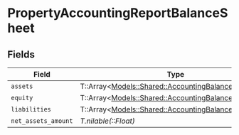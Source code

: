 # PropertyAccountingReportBalanceSheet


## Fields

| Field                                                                                                     | Type                                                                                                      | Required                                                                                                  | Description                                                                                               |
| --------------------------------------------------------------------------------------------------------- | --------------------------------------------------------------------------------------------------------- | --------------------------------------------------------------------------------------------------------- | --------------------------------------------------------------------------------------------------------- |
| `assets`                                                                                                  | T::Array<[Models::Shared::AccountingBalanceSheetItem](../../models/shared/accountingbalancesheetitem.md)> | :heavy_minus_sign:                                                                                        | N/A                                                                                                       |
| `equity`                                                                                                  | T::Array<[Models::Shared::AccountingBalanceSheetItem](../../models/shared/accountingbalancesheetitem.md)> | :heavy_minus_sign:                                                                                        | N/A                                                                                                       |
| `liabilities`                                                                                             | T::Array<[Models::Shared::AccountingBalanceSheetItem](../../models/shared/accountingbalancesheetitem.md)> | :heavy_minus_sign:                                                                                        | N/A                                                                                                       |
| `net_assets_amount`                                                                                       | *T.nilable(::Float)*                                                                                      | :heavy_minus_sign:                                                                                        | N/A                                                                                                       |